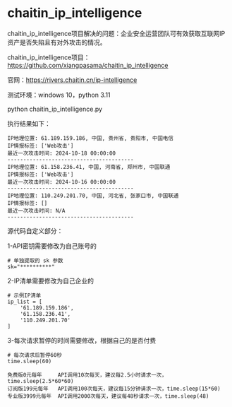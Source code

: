 # chaitin_ip_intelligence
chaitin_ip_intelligence项目解决的问题：企业安全运营团队可有效获取互联网IP资产是否失陷且有对外攻击的情况。

chaitin_ip_intelligence项目：https://github.com/xiangpasama/chaitin_ip_intelligence

官网：https://rivers.chaitin.cn/ip-intelligence

测试环境：windows 10，python 3.11

python chaitin_ip_intelligence.py

执行结果如下：

```
IP地理位置: 61.189.159.186, 中国, 贵州省, 贵阳市, 中国电信
IP情报标签: ['Web攻击']
最近一次攻击时间: 2024-10-18 00:00:00
----------------------------------------
IP地理位置: 61.158.236.41, 中国, 河南省, 郑州市, 中国联通
IP情报标签: ['Web攻击']
最近一次攻击时间: 2024-10-16 00:00:00
----------------------------------------
IP地理位置: 110.249.201.70, 中国, 河北省, 张家口市, 中国联通
IP情报标签: []
最近一次攻击时间: N/A
----------------------------------------
```

源代码自定义部分：

1-API密钥需要修改为自己账号的
```
# 单独提取的 sk 参数
sk="**********"
```
2-IP清单需要修改为自己企业的
```
# 示例IP清单
ip_list = [
    '61.189.159.186', 
    '61.158.236.41',
    '110.249.201.70'
]
```
3-每次请求暂停的时间需要修改，根据自己的是否付费
```
# 每次请求后暂停60秒
time.sleep(60)
```
```
免费版0元每年     API调用10次每天，建议每2.5小时请求一次，time.sleep(2.5*60*60)
订阅版199元每年   API调用100次每天，建议每15分钟请求一次，time.sleep(15*60)
专业版3999元每年  API调用2000次每天，建议每48秒请求一次，time.sleep(48)
```
